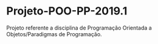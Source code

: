 # Projeto-POO-PP-2019.1
Projeto referente a disciplina de Programação Orientada a Objetos/Paradigmas de Programação.
